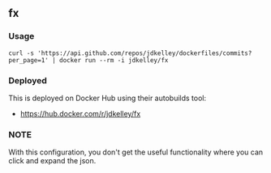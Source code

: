## fx


### Usage

```
curl -s 'https://api.github.com/repos/jdkelley/dockerfiles/commits?per_page=1' | docker run --rm -i jdkelley/fx
```

### Deployed

This is deployed on Docker Hub using their autobuilds tool:

* <https://hub.docker.com/r/jdkelley/fx>

### NOTE

With this configuration, you don't get the useful functionality where you can click and expand the json. 
